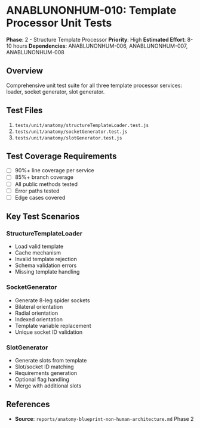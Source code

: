 # ANABLUNONHUM-010: Template Processor Unit Tests

**Phase**: 2 - Structure Template Processor
**Priority**: High
**Estimated Effort**: 8-10 hours
**Dependencies**: ANABLUNONHUM-006, ANABLUNONHUM-007, ANABLUNONHUM-008

## Overview

Comprehensive unit test suite for all three template processor services: loader, socket generator, slot generator.

## Test Files

1. `tests/unit/anatomy/structureTemplateLoader.test.js`
2. `tests/unit/anatomy/socketGenerator.test.js`
3. `tests/unit/anatomy/slotGenerator.test.js`

## Test Coverage Requirements

- [ ] 90%+ line coverage per service
- [ ] 85%+ branch coverage
- [ ] All public methods tested
- [ ] Error paths tested
- [ ] Edge cases covered

## Key Test Scenarios

### StructureTemplateLoader
- Load valid template
- Cache mechanism
- Invalid template rejection
- Schema validation errors
- Missing template handling

### SocketGenerator
- Generate 8-leg spider sockets
- Bilateral orientation
- Radial orientation
- Indexed orientation
- Template variable replacement
- Unique socket ID validation

### SlotGenerator
- Generate slots from template
- Slot/socket ID matching
- Requirements generation
- Optional flag handling
- Merge with additional slots

## References

- **Source**: `reports/anatomy-blueprint-non-human-architecture.md` Phase 2
